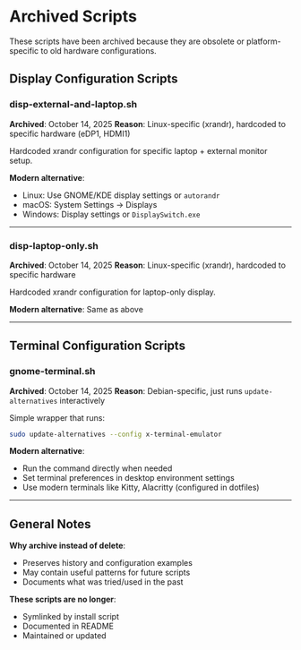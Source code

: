 # Archived Scripts

These scripts have been archived because they are obsolete or platform-specific to old hardware configurations.

## Display Configuration Scripts

### disp-external-and-laptop.sh
**Archived**: October 14, 2025
**Reason**: Linux-specific (xrandr), hardcoded to specific hardware (eDP1, HDMI1)

Hardcoded xrandr configuration for specific laptop + external monitor setup.

**Modern alternative**:
- Linux: Use GNOME/KDE display settings or `autorandr`
- macOS: System Settings → Displays
- Windows: Display settings or `DisplaySwitch.exe`

---

### disp-laptop-only.sh
**Archived**: October 14, 2025
**Reason**: Linux-specific (xrandr), hardcoded to specific hardware

Hardcoded xrandr configuration for laptop-only display.

**Modern alternative**: Same as above

---

## Terminal Configuration Scripts

### gnome-terminal.sh
**Archived**: October 14, 2025
**Reason**: Debian-specific, just runs `update-alternatives` interactively

Simple wrapper that runs:
```bash
sudo update-alternatives --config x-terminal-emulator
```

**Modern alternative**:
- Run the command directly when needed
- Set terminal preferences in desktop environment settings
- Use modern terminals like Kitty, Alacritty (configured in dotfiles)

---

## General Notes

**Why archive instead of delete**:
- Preserves history and configuration examples
- May contain useful patterns for future scripts
- Documents what was tried/used in the past

**These scripts are no longer**:
- Symlinked by install script
- Documented in README
- Maintained or updated
